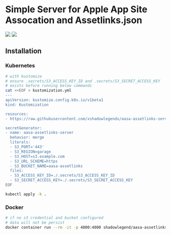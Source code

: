 # Simple Server for Apple App Site Assocation and Assetlinks.json

<img src="https://coveralls.io/repos/github/xshadowlegendx/aasa-assetlinks-server/badge.svg?branch=main"/> <img src="https://github.com/xshadowlegendx/aasa-assetlinks-server/actions/workflows/build.yml/badge.svg"/>

## Installation

### Kubernetes

```bash
# with kustomize
# ensure .secrets/S3_ACCESS_KEY_ID and .secrets/S3_SECRET_ACCESS_KEY
# exists before running below commands
cat <<EOF > kustomization.yml
---
apiVersion: kustomize.config.k8s.io/v1beta1
kind: Kustomization

resources:
- https://raw.githubusercontent.com/xshadowlegendx/aasa-assetlinks-server/refs/heads/main/k8s/install.yml

secretGenerator:
- name: aasa-assetlinks-server
  behavior: merge
  literals:
  - S3_PORT='443'
  - S3_REGION=garage
  - S3_HOST=s3.example.com
  - S3_URL_SCHEME=https
  - S3_BUCKET_NAME=aasa-assetlinks
  files:
  - S3_ACCESS_KEY_ID=./.secrets/S3_ACCESS_KEY_ID
  - S3_SECRET_ACCESS_KEY=./.secrets/S3_SECRET_ACCESS_KEY
EOF

kubectl apply -k .
```

### Docker

```bash
# if no s3 credential and bucket configured
# data will not be persist
docker container run --rm -it -p 4000:4000 shadowlegend/aasa-assetlinks-server:latest
```
